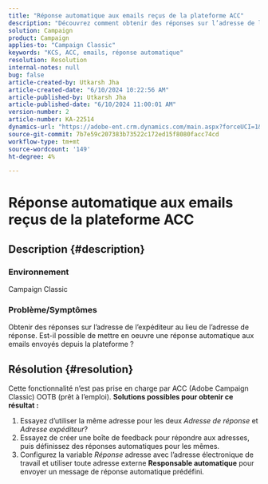 ```yaml
---
title: "Réponse automatique aux emails reçus de la plateforme ACC"
description: "Découvrez comment obtenir des réponses sur l’adresse de l’expéditeur au lieu de l’adresse de réponse de la plateforme Adobe Campaign Classic."
solution: Campaign
product: Campaign
applies-to: "Campaign Classic"
keywords: "KCS, ACC, emails, réponse automatique"
resolution: Resolution
internal-notes: null
bug: false
article-created-by: Utkarsh Jha
article-created-date: "6/10/2024 10:22:56 AM"
article-published-by: Utkarsh Jha
article-published-date: "6/10/2024 11:00:01 AM"
version-number: 2
article-number: KA-22514
dynamics-url: "https://adobe-ent.crm.dynamics.com/main.aspx?forceUCI=1&pagetype=entityrecord&etn=knowledgearticle&id=58d18766-1327-ef11-840a-6045bd026b83"
source-git-commit: 7b7e59c207383b73522c172ed15f8080facc74cd
workflow-type: tm+mt
source-wordcount: '149'
ht-degree: 4%

---
```


# Réponse automatique aux emails reçus de la plateforme ACC

## Description {#description}


### <b>Environnement</b>

Campaign Classic



### <b>Problème/Symptômes</b>

Obtenir des réponses sur l’adresse de l’expéditeur au lieu de l’adresse de réponse. Est-il possible de mettre en oeuvre une réponse automatique aux emails envoyés depuis la plateforme ?


## Résolution {#resolution}


Cette fonctionnalité n’est pas prise en charge par ACC (Adobe Campaign Classic) OOTB (prêt à l’emploi).
<b>Solutions possibles pour obtenir ce résultat :</b>
1. Essayez d’utiliser la même adresse pour les deux *Adresse de réponse* et *Adresse expéditeur*?
2. Essayez de créer une boîte de feedback pour répondre aux adresses, puis définissez des réponses automatiques pour les mêmes.
3. Configurez la variable *Réponse* adresse avec l’adresse électronique de travail et utiliser toute adresse externe <b>Responsable automatique</b> pour envoyer un message de réponse automatique prédéfini.

